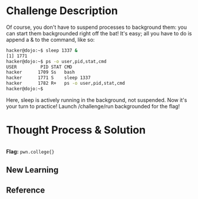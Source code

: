 # Challenge Description
Of course, you don't have to suspend processes to background them: you can start them backgrounded right off the bat! It's easy; all you have to do is append a & to the command, like so:
```bash
hacker@dojo:~$ sleep 1337 &
[1] 1771
hacker@dojo:~$ ps -o user,pid,stat,cmd
USER         PID STAT CMD
hacker      1709 Ss   bash
hacker      1771 S    sleep 1337
hacker      1782 R+   ps -o user,pid,stat,cmd
hacker@dojo:~$ 
```
Here, sleep is actively running in the background, not suspended. Now it's your turn to practice! Launch /challenge/run backgrounded for the flag!
# Thought Process & Solution

```bash

```
**Flag:** `pwn.college{}`
## New Learning
## Reference
